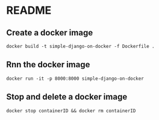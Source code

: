 # README

## Create a docker image
```docker build -t simple-django-on-docker -f Dockerfile .```

## Rnn the docker image
```docker run -it -p 8000:8000 simple-django-on-docker```

## Stop and delete a docker image 
```docker stop containerID && docker rm containerID```

